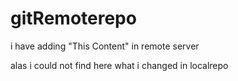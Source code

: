 # gitRemoterepo

i have adding "This Content" in remote server


alas i could not find here what i changed in localrepo
